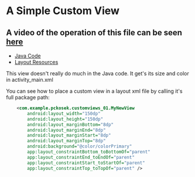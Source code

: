# A Simple Custom View

## A video of the operation of this file can be seen [here](https://youtu.be/PxzMkgcQnEI)

 - [Java Code](./app/src/main/java/com/example/pckosek/customviews_01) <br>
 - [Layout Resources](./app/src/main/res/layout)

This view doesn't really do much in the Java code. It get's its size and color in activity_main.xml

You can see how to place a custom view in a layout xml file by calling it's full package path:
```xml
    <com.example.pckosek.customviews_01.MyNewView
        android:layout_width="150dp"
        android:layout_height="150dp"
        android:layout_marginBottom="8dp"
        android:layout_marginEnd="8dp"
        android:layout_marginStart="8dp"
        android:layout_marginTop="8dp"
        android:background="@color/colorPrimary"
        app:layout_constraintBottom_toBottomOf="parent"
        app:layout_constraintEnd_toEndOf="parent"
        app:layout_constraintStart_toStartOf="parent"
        app:layout_constraintTop_toTopOf="parent" />
```